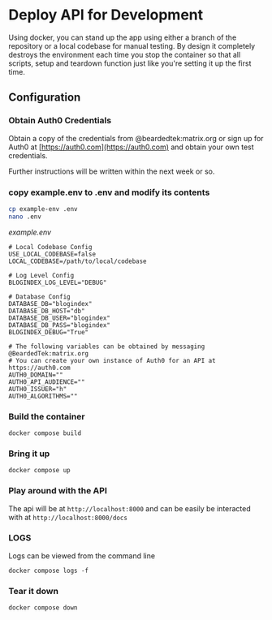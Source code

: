 # Deploy API for Development

Using docker, you can stand up the app using either a branch of the repository or a local codebase for manual testing.
By design it completely destroys the environment each time you stop the container so that all scripts, setup and teardown function just like you're setting it up the first time.

## Configuration
### Obtain Auth0 Credentials
Obtain a copy of the credentials from @beardedtek:matrix.org or sign up for Auth0 at [https://auth0.com](https://auth0.com) and obtain your own test credentials.

Further instructions will be written within the next week or so.

### copy example.env to .env and modify its contents
```sh
cp example-env .env
nano .env
```

*example.env*
```
# Local Codebase Config
USE_LOCAL_CODEBASE=false
LOCAL_CODEBASE=/path/to/local/codebase

# Log Level Config
BLOGINDEX_LOG_LEVEL="DEBUG"

# Database Config
DATABASE_DB="blogindex"
DATABASE_DB_HOST="db"
DATABASE_DB_USER="blogindex"
DATABASE_DB_PASS="blogindex"
BLOGINDEX_DEBUG="True"

# The following variables can be obtained by messaging @BeardedTek:matrix.org
# You can create your own instance of Auth0 for an API at https://auth0.com
AUTH0_DOMAIN=""
AUTH0_API_AUDIENCE=""
AUTH0_ISSUER="h"
AUTH0_ALGORITHMS=""
```

### Build the container
```
docker compose build
```

### Bring it up
```
docker compose up
```

### Play around with the API
The api will be at `http://localhost:8000` and can be easily be interacted with at `http://localhost:8000/docs`

### LOGS
Logs can be viewed from the command line
```
docker compose logs -f
```

### Tear it down
```
docker compose down
```